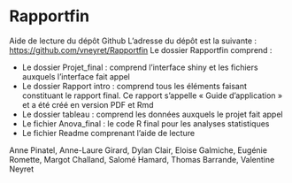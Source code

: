 # Rapportfin
Aide de lecture du dépôt Github
L’adresse du dépôt est la suivante : https://github.com/vneyret/Rapportfin
Le dossier Rapportfin comprend :
-	Le dossier Projet_final : comprend l’interface shiny et les fichiers auxquels l’interface fait appel
-	Le dossier Rapport intro : comprend tous les éléments faisant constituant le rapport final. Ce rapport s’appelle « Guide d’application » et a été créé en version PDF et Rmd
-	Le dossier tableau : comprend les données auxquels le projet fait appel
-	Le fichier Anova_final : le code R final pour les analyses statistiques
-	Le fichier Readme comprenant l’aide de lecture

Anne Pinatel, Anne-Laure Girard, Dylan Clair, Eloise Galmiche, Eugénie Romette, Margot Challand, Salomé Hamard, Thomas Barrande, Valentine Neyret
